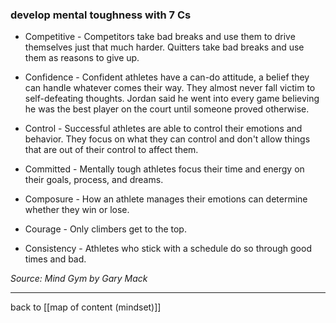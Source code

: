 
### develop mental toughness with 7 Cs

- Competitive - Competitors take bad breaks and use them to drive themselves just that much harder. Quitters take bad breaks and use them as reasons to give up.

- Confidence - Confident athletes have a can-do attitude, a belief they can handle whatever comes their way. They almost never fall victim to self-defeating thoughts. Jordan said he went into every game believing he was the best player on the court until someone proved otherwise.

- Control - Successful athletes are able to control their emotions and behavior. They focus on what they can control and don't allow things that are out of their control to affect them.

- Committed - Mentally tough athletes focus their time and energy on their goals, process, and dreams.

* Composure - How an athlete manages their emotions can determine whether they win or lose.

* Courage - Only climbers get to the top.

* Consistency - Athletes who stick with a schedule do so through good times and bad.

*Source: Mind Gym by Gary Mack*

---

back to [[map of content (mindset)]]